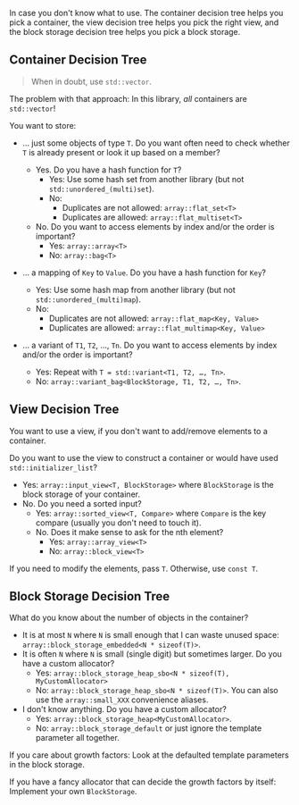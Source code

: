 In case you don't know what to use.
The container decision tree helps you pick a container,
the view decision tree helps you pick the right view,
and the block storage decision tree helps you pick a block storage.

## Container Decision Tree

> When in doubt, use `std::vector`.

The problem with that approach:
In this library, *all* containers are `std::vector`!

You want to store:

* … just some objects of type `T`.
  Do you want often need to check whether `T` is already present or look it up based on a member?
    * Yes. Do you have a hash function for `T`?
        * Yes: Use some hash set from another library (but not `std::unordered_(multi)set`).
        * No:
            * Duplicates are not allowed: `array::flat_set<T>`
            * Duplicates are allowed: `array::flat_multiset<T>`
    * No. Do you want to access elements by index and/or the order is important?
        * Yes: `array::array<T>`
        * No: `array::bag<T>`

* … a mapping of `Key` to `Value`.
 Do you have a hash function for `Key`?
    * Yes: Use some hash map from another library (but not `std::unordered_(multi)map`).
    * No:
        * Duplicates are not allowed: `array::flat_map<Key, Value>`
        * Duplicates are allowed: `array::flat_multimap<Key, Value>`

* … a variant of `T1`, `T2`, …, `Tn`.
  Do you want to access elements by index and/or the order is important?
    * Yes: Repeat with `T = std::variant<T1, T2, …, Tn>`.
    * No: `array::variant_bag<BlockStorage, T1, T2, …, Tn>`.

## View Decision Tree

You want to use a view, if you don't want to add/remove elements to a container.

Do you want to use the view to construct a container or would have used `std::initializer_list`?

* Yes: `array::input_view<T, BlockStorage>` where `BlockStorage` is the block storage of your container.
* No. Do you need a sorted input?
    * Yes: `array::sorted_view<T, Compare>` where `Compare` is the key compare (usually you don't need to touch it).
    * No. Does it make sense to ask for the nth element?
        * Yes: `array::array_view<T>`
        * No: `array::block_view<T>`

If you need to modify the elements, pass `T`.
Otherwise, use `const T`.

## Block Storage Decision Tree

What do you know about the number of objects in the container?

* It is at most `N` where `N` is small enough that I can waste unused space: `array::block_storage_embedded<N * sizeof(T)>`.
* It is often `N` where `N` is small (single digit) but sometimes larger.
  Do you have a custom allocator?
    * Yes: `array::block_storage_heap_sbo<N * sizeof(T), MyCustomAllocator>`
    * No: `array::block_storage_heap_sbo<N * sizeof(T)>`.
  You can also use the `array::small_XXX` convenience aliases.
* I don't know anything.
  Do you have a custom allocator?
    * Yes: `array::block_storage_heap<MyCustomAllocator>`.
    * No: `array::block_storage_default` or just ignore the template parameter all together.

If you care about growth factors:
Look at the defaulted template parameters in the block storage.

If you have a fancy allocator that can decide the growth factors by itself:
Implement your own `BlockStorage`.

